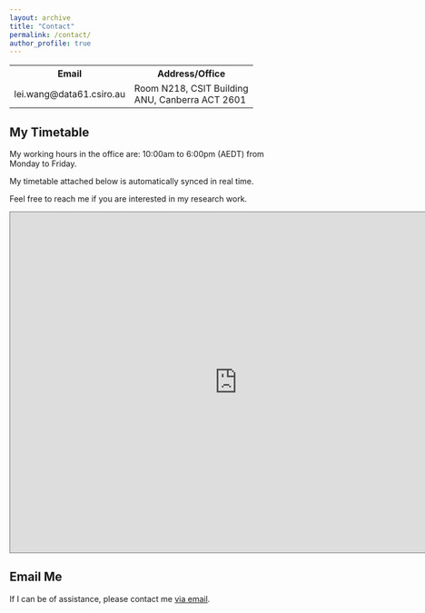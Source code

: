 ```yaml
---
layout: archive
title: "Contact"
permalink: /contact/
author_profile: true
---
```

<table style="width:100%">
  <tr>
    <th>Email</th>
    <th>Address/Office</th>
  </tr>
  <tr>
    <td>lei.wang@data61.csiro.au</td>
    <td>Room N218, CSIT Building </br> ANU, Canberra ACT 2601</td>
  </tr>
</table>

<h2>My Timetable</h2>

My working hours in the office are: 10:00am to 6:00pm (AEDT) from Monday to Friday. 

My timetable attached below is automatically synced in real time.

Feel free to reach me if you are interested in my research work.

<iframe src="https://calendar.google.com/calendar/embed?height=600&wkst=1&bgcolor=%23ffffff&ctz=Australia%2FSydney&showTitle=0&showNav=0&mode=WEEK&showPrint=0&showTabs=0&showCalendars=0&showTz=1&src=bGVpLndAYW51LmVkdS5hdQ&src=ZW4uYXVzdHJhbGlhbiNob2xpZGF5QGdyb3VwLnYuY2FsZW5kYXIuZ29vZ2xlLmNvbQ&color=%23039BE5&color=%230B8043" style="border:solid 1px #777" width="800" height="600" frameborder="0" scrolling="no"></iframe>

<!-- <p>&nbsp;</p> -->

<h2>Email Me</h2>


If I can be of assistance, please contact me [via email](mailto:lei.wang@data61.csiro.au).

